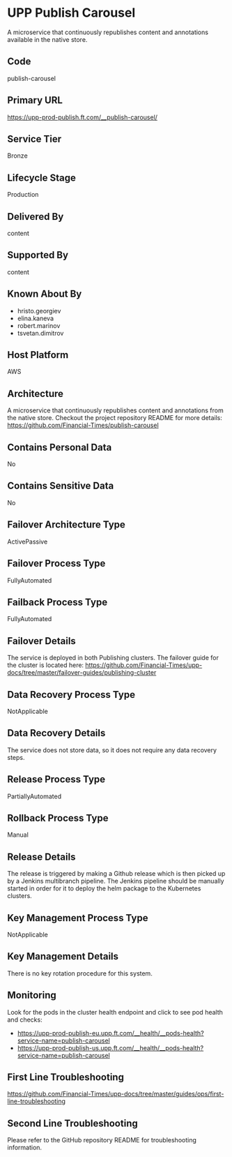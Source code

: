 # UPP Publish Carousel

A microservice that continuously republishes content and annotations available in the native store.

## Code

publish-carousel

## Primary URL

<https://upp-prod-publish.ft.com/__publish-carousel/>

## Service Tier

Bronze

## Lifecycle Stage

Production

## Delivered By

content

## Supported By

content

## Known About By

- hristo.georgiev
- elina.kaneva
- robert.marinov
- tsvetan.dimitrov

## Host Platform

AWS

## Architecture

A microservice that continuously republishes content and annotations from the
native store. Checkout the project repository README for more details:
<https://github.com/Financial-Times/publish-carousel>

## Contains Personal Data

No

## Contains Sensitive Data

No

## Failover Architecture Type

ActivePassive

## Failover Process Type

FullyAutomated

## Failback Process Type

FullyAutomated

## Failover Details

The service is deployed in both Publishing clusters. The failover guide for the cluster is located here: <https://github.com/Financial-Times/upp-docs/tree/master/failover-guides/publishing-cluster>

## Data Recovery Process Type

NotApplicable

## Data Recovery Details

The service does not store data, so it does not require any data recovery steps.

## Release Process Type

PartiallyAutomated

## Rollback Process Type

Manual

## Release Details

The release is triggered by making a Github release which is then picked up by a Jenkins multibranch pipeline. The Jenkins pipeline should be manually started in order for it to deploy the helm package to the Kubernetes clusters.

## Key Management Process Type

NotApplicable

## Key Management Details

There is no key rotation procedure for this system.

## Monitoring

Look for the pods in the cluster health endpoint and click to see pod health and checks:

- <https://upp-prod-publish-eu.upp.ft.com/__health/__pods-health?service-name=publish-carousel>
- <https://upp-prod-publish-us.upp.ft.com/__health/__pods-health?service-name=publish-carousel>

## First Line Troubleshooting

<https://github.com/Financial-Times/upp-docs/tree/master/guides/ops/first-line-troubleshooting>

## Second Line Troubleshooting

Please refer to the GitHub repository README for troubleshooting information.
